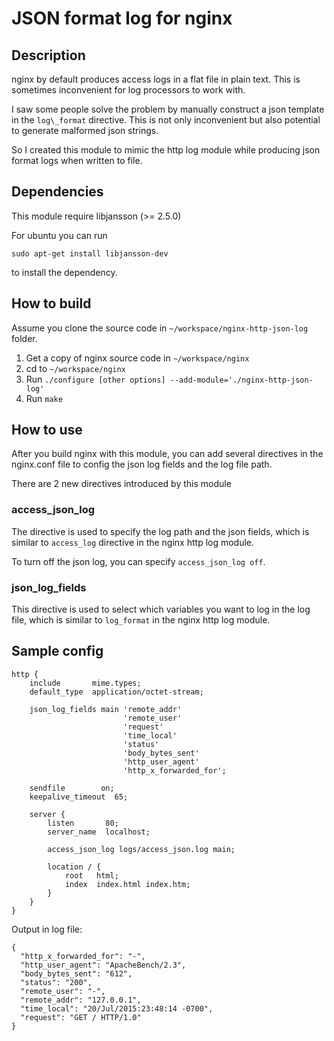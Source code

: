 # JSON format log for nginx

## Description

nginx by default produces access logs in a flat file in plain text. This is
sometimes inconvenient for log processors to work with.

I saw some people solve the problem by manually construct a json template in
the `log\_format` directive. This is not only inconvenient but also potential
to generate malformed json strings.

So I created this module to mimic the http log module while producing json
format logs when written to file.

## Dependencies

This module require libjansson (>= 2.5.0)

For ubuntu you can run

```
sudo apt-get install libjansson-dev
```

to install the dependency.

## How to build

Assume you clone the source code in `~/workspace/nginx-http-json-log` folder.

1. Get a copy of nginx source code in `~/workspace/nginx`
2. cd to `~/workspace/nginx`
3. Run `./configure [other options] --add-module='./nginx-http-json-log'`
4. Run `make`

## How to use

After you build nginx with this module, you can add several directives in the
nginx.conf file to config the json log fields and the log file path.

There are 2 new directives introduced by this module

### access_json_log

The directive is used to specify the log path and the json fields, which is
similar to `access_log` directive in the nginx http log module.

To turn off the json log, you can specify `access_json_log off`.

### json_log_fields

This directive is used to select which variables you want to log in the log
file, which is similar to `log_format` in the nginx http log module.

## Sample config

```
http {
    include       mime.types;
    default_type  application/octet-stream;

    json_log_fields main 'remote_addr'
                         'remote_user'
                         'request'
                         'time_local'
                         'status'
                         'body_bytes_sent'
                         'http_user_agent'
                         'http_x_forwarded_for';

    sendfile        on;
    keepalive_timeout  65;

    server {
        listen       80;
        server_name  localhost;

        access_json_log logs/access_json.log main;

        location / {
            root   html;
            index  index.html index.htm;
        }
    }
}
```

Output in log file:

```
{
  "http_x_forwarded_for": "-",
  "http_user_agent": "ApacheBench/2.3",
  "body_bytes_sent": "612",
  "status": "200",
  "remote_user": "-",
  "remote_addr": "127.0.0.1",
  "time_local": "20/Jul/2015:23:48:14 -0700",
  "request": "GET / HTTP/1.0"
}
```

